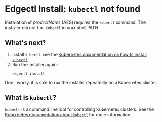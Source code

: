 # Edgectl Install: `kubectl` not found

Installation of $productName$ (AES) requires the `kubectl` command. The installer did not find `kubectl` in your shell PATH.

## What's next?

1. Install `kubectl`: see the [Kubernetes documentation on how to install `kubectl`](https://kubernetes.io/docs/tasks/tools/install-kubectl/).
2. Run the installer again:
   ```
   edgectl install
   ```

Don't worry: it is safe to run the installer repeatedly on a Kubernetes cluster.

## What is `kubectl`?

`kubectl` is a command line tool for controlling Kubernetes clusters. See the [Kubernetes documentation about `kubectl`](https://kubernetes.io/docs/reference/kubectl/overview/) for more information.
